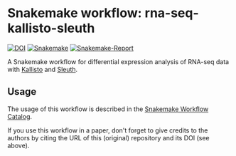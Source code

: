 # Snakemake workflow: rna-seq-kallisto-sleuth

[![DOI](https://zenodo.org/badge/DOI/10.5281/zenodo.4749302.svg)](https://doi.org/10.5281/zenodo.4749302)
[![Snakemake](https://img.shields.io/badge/snakemake-≥6.3.0-brightgreen.svg)](https://snakemake.github.io)
[![Snakemake-Report](https://img.shields.io/badge/snakemake-report-green.svg)](https://cdn.rawgit.com/snakemake-workflows/rna-seq-kallisto-sleuth/main/.test/report.html)

A Snakemake workflow for differential expression analysis of RNA-seq data with [Kallisto](https://pachterlab.github.io/kallisto) and [Sleuth](https://pachterlab.github.io/sleuth).


## Usage

The usage of this workflow is described in the [Snakemake Workflow Catalog](https://snakemake.github.io/snakemake-workflow-catalog/?usage=snakemake-workflows%2Frna-seq-kallisto-sleuth).

If you use this workflow in a paper, don't forget to give credits to the authors by citing the URL of this (original) repository and its DOI (see above).

